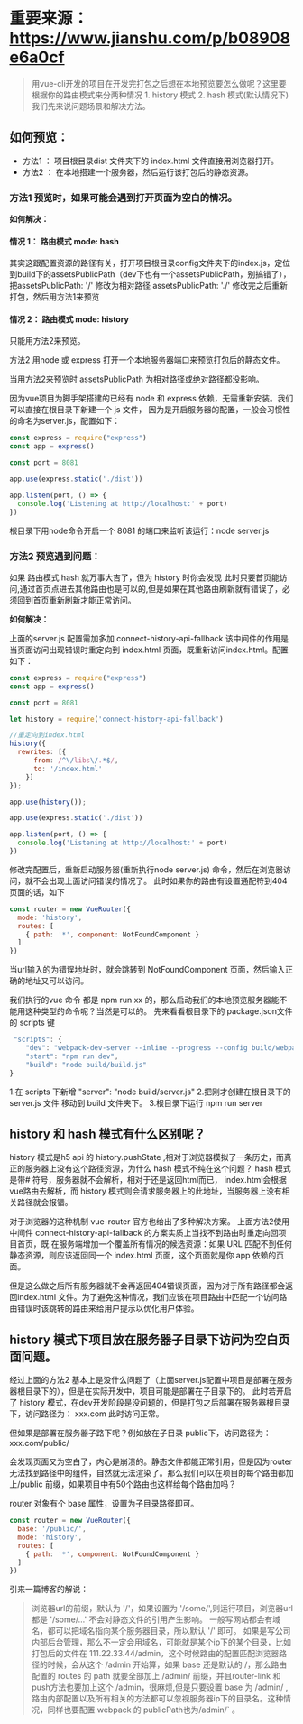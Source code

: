 # 重要来源： https://www.jianshu.com/p/b08908e6a0cf

> 用vue-cli开发的项目在开发完打包之后想在本地预览要怎么做呢？这里要根据你的路由模式来分两种情况 1. history 模式 2. hash 模式(默认情况下)
我们先来说问题场景和解决方法。

## 如何预览：

- 方法1 ： 项目根目录dist 文件夹下的 index.html 文件直接用浏览器打开。
- 方法2 ： 在本地搭建一个服务器，然后运行该打包后的静态资源。

### 方法1 预览时，如果可能会遇到打开页面为空白的情况。

**如何解决：**

#### 情况 1： 路由模式 mode: hash
其实这跟配置资源的路径有关，打开项目根目录config文件夹下的index.js，定位到build下的assetsPublicPath（dev下也有一个assetsPublicPath，别搞错了），把assetsPublicPath: '/' 修改为相对路径 assetsPublicPath: './'
修改完之后重新打包，然后用方法1来预览

#### 情况 2： 路由模式 mode: history
只能用方法2来预览。

方法2 用node 或 express 打开一个本地服务器端口来预览打包后的静态文件。

当用方法2来预览时 assetsPublicPath 为相对路径或绝对路径都没影响。

因为vue项目为脚手架搭建的已经有 node 和 express 依赖，无需重新安装。我们可以直接在根目录下新建一个 js 文件， 因为是开启服务器的配置，一般会习惯性的命名为server.js，配置如下：

```js
const express = require("express")
const app = express()

const port = 8081

app.use(express.static('./dist'))

app.listen(port, () => {
  console.log('Listening at http://localhost:' + port)
})
```

根目录下用node命令开启一个 8081 的端口来监听该运行：node server.js

### 方法2 预览遇到问题：

如果 路由模式 hash 就万事大吉了，但为 history 时你会发现
此时只要首页能访问,通过首页点进去其他路由也是可以的,但是如果在其他路由刷新就有错误了，必须回到首页重新刷新才能正常访问。

**如何解决：**

上面的server.js 配置需加多加 connect-history-api-fallback 该中间件的作用是当页面访问出现错误时重定向到 index.html 页面，既重新访问index.html。配置如下：

```js
const express = require("express")
const app = express()

const port = 8081

let history = require('connect-history-api-fallback')

//重定向到index.html
history({
  rewrites: [{
      from: /^\/libs\/.*$/,
      to: '/index.html'
    }]
});

app.use(history());

app.use(express.static('./dist'))

app.listen(port, () => {
  console.log('Listening at http://localhost:' + port)
})
```
修改完配置后，重新启动服务器(重新执行node server.js) 命令，然后在浏览器访问，就不会出现上面访问错误的情况了。
此时如果你的路由有设置通配符到404页面的话，如下

```js
const router = new VueRouter({
  mode: 'history',
  routes: [
    { path: '*', component: NotFoundComponent }
  ]
})
```
当url输入的为错误地址时，就会跳转到 NotFoundComponent 页面，然后输入正确的地址又可以访问。

我们执行的vue 命令 都是 npm run xx 的，那么启动我们的本地预览服务器能不能用这种类型的命令呢？当然是可以的。
先来看看根目录下的 package.json文件 的 scripts 键

```js
 "scripts": {
    "dev": "webpack-dev-server --inline --progress --config build/webpack.dev.conf.js",
    "start": "npm run dev",
    "build": "node build/build.js"
}
```
1.在 scripts 下新增 "server": "node build/server.js"
2.把刚才创建在根目录下的 server.js 文件 移动到 build 文件夹下。
3.根目录下运行 npm run server

## history 和 hash 模式有什么区别呢？

history 模式是h5 api 的 history.pushState ,相对于浏览器模拟了一条历史，而真正的服务器上没有这个路径资源，为什么 hash 模式不纯在这个问题？
hash 模式是带# 符号，服务器就不会解析，相对于还是返回html而已， index.html会根据vue路由去解析，而 history 模式则会请求服务器上的此地址，当服务器上没有相关路径就会报错。

对于浏览器的这种机制 vue-router 官方也给出了多种解决方案。
上面方法2使用中间件 connect-history-api-fallback 的方案实质上当找不到路由时重定向回项目首页，既
在服务端增加一个覆盖所有情况的候选资源：如果 URL 匹配不到任何静态资源，则应该返回同一个 index.html 页面，这个页面就是你 app 依赖的页面。

但是这么做之后所有服务器就不会再返回404错误页面，因为对于所有路径都会返回index.html 文件。为了避免这种情况，我们应该在项目路由中匹配一个访问路由错误时该跳转的路由来给用户提示以优化用户体验。


## history 模式下项目放在服务器子目录下访问为空白页面问题。

经过上面的方法2 基本上是没什么问题了（上面server.js配置中项目是部署在服务器根目录下的），但是在实际开发中，项目可能是部署在子目录下的。
此时若开启了 history 模式，在dev开发阶段是没问题的，但是打包之后部署在服务器根目录下，访问路径为：
xxx.com 此时访问正常。

但如果是部署在服务器子路下呢？例如放在子目录 public下，访问路径为： xxx.com/public/

会发现页面又为空白了，内心是崩溃的。静态文件都能正常引用，但是因为router无法找到路径中的组件，自然就无法渲染了。那么我们可以在项目的每个路由都加上/public 前缀，如果项目中有50个路由也这样给每个路由加吗？

router 对象有个 base 属性，设置为子目录路径即可。

```js
const router = new VueRouter({
  base: '/public/',
  mode: 'history',
  routes: [
    { path: '*', component: NotFoundComponent }
  ]
})
```

引来一篇博客的解说：

> 浏览器url的前缀，默认为 '/'，如果设置为 '/some/',则运行项目，浏览器url都是
'/some/...' 不会对静态文件的引用产生影响。
一般写网站都会有域名，都可以把域名指向某个服务器目录，所以默认 '/' 即可。
如果是写公司内部后台管理，那么不一定会用域名，可能就是某个ip下的某个目录，比如打包后的文件在 111.22.33.44/admin，这个时候路由的配置匹配浏览器路径的时候，会从这个 /admin 开始算，如果 base 还是默认的 /，那么路由配置的 routes 的 path 就要全部加上 /admin/ 前缀，并且router-link 和 push方法也要加上这个 /admin，很麻烦,但是只要设置 base 为 /admin/ ,路由内部配置以及所有相关的方法都可以忽视服务器ip下的目录名。这种情况，同样也要配置 webpack 的 publicPath也为/admin/` 。

